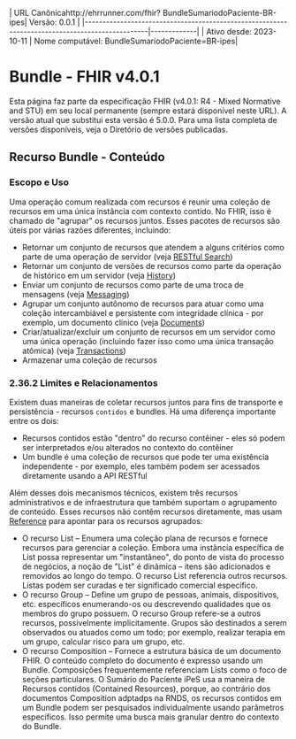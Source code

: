 | URL Canônicahttp://ehrrunner.com/fhir?
BundleSumariodoPaciente-BR-ipes| Versão: 0.0.1 |
|------------------------------------------------------------------------------------------------|-------------|
| Ativo desde: 2023-10-11                                                                        | Nome computável: BundleSumariodoPaciente=BR-ipes|

# Bundle - FHIR v4.0.1

Esta página faz parte da especificação FHIR (v4.0.1: R4 - Mixed Normative and STU) em seu local permanente (sempre estará disponível neste URL). A versão atual que substitui esta versão é 5.0.0. Para uma lista completa de versões disponíveis, veja o Diretório de versões publicadas.

## Recurso Bundle - Conteúdo

### Escopo e Uso

Uma operação comum realizada com recursos é reunir uma coleção de recursos em uma única instância com contexto contido. No FHIR, isso é chamado de "agrupar" os recursos juntos. Esses pacotes de recursos são úteis por várias razões diferentes, incluindo:

- Retornar um conjunto de recursos que atendem a alguns critérios como parte de uma operação de servidor (veja [RESTful Search](https://www.hl7.org/fhir/search.html))
- Retornar um conjunto de versões de recursos como parte da operação de histórico em um servidor (veja [History](https://www.hl7.org/fhir/history.html))
- Enviar um conjunto de recursos como parte de uma troca de mensagens (veja [Messaging](https://www.hl7.org/fhir/messaging.html))
- Agrupar um conjunto autônomo de recursos para atuar como uma coleção intercambiável e persistente com integridade clínica - por exemplo, um documento clínico (veja [Documents](https://www.hl7.org/fhir/documents.html))
- Criar/atualizar/excluir um conjunto de recursos em um servidor como uma única operação (incluindo fazer isso como uma única transação atômica) (veja [Transactions](https://www.hl7.org/fhir/transactions.html))
- Armazenar uma coleção de recursos

### 2.36.2 Limites e Relacionamentos

Existem duas maneiras de coletar recursos juntos para fins de transporte e persistência - recursos `contidos` e bundles. Há uma diferença importante entre os dois:

- Recursos contidos estão "dentro" do recurso contêiner - eles só podem ser interpretados e/ou alterados no contexto do contêiner
- Um bundle é uma coleção de recursos que pode ter uma existência independente - por exemplo, eles também podem ser acessados diretamente usando a API RESTful

Além desses dois mecanismos técnicos, existem três recursos administrativos e de infraestrutura que também suportam o agrupamento de conteúdo. Esses recursos não contêm recursos diretamente, mas usam [Reference](https://www.hl7.org/fhir/references.html) para apontar para os recursos agrupados:

- O recurso List – Enumera uma coleção plana de recursos e fornece recursos para gerenciar a coleção. Embora uma instância específica de List possa representar um "instantâneo", do ponto de vista do processo de negócios, a noção de "List" é dinâmica – itens são adicionados e removidos ao longo do tempo. O recurso List referencia outros recursos. Listas podem ser curadas e ter significado comercial específico.
- O recurso Group – Define um grupo de pessoas, animais, dispositivos, etc. específicos enumerando-os ou descrevendo qualidades que os membros do grupo possuem. O recurso Group refere-se a outros recursos, possivelmente implicitamente. Grupos são destinados a serem observados ou atuados como um todo; por exemplo, realizar terapia em um grupo, calcular risco para um grupo, etc.
- O recurso Composition – Fornece a estrutura básica de um documento FHIR. O conteúdo completo do documento é expresso usando um Bundle. Composições frequentemente referenciam Lists como o foco de seções particulares.
O Sumário do Paciente iPeS usa a maneira de Recursos contidos (Contained Resources), porque,  ao contrário dos documentos Composition adptadps na RNDS, os recursos contidos em um Bundle podem ser pesquisados individualmente usando parâmetros específicos. Isso permite uma busca mais granular dentro do contexto do Bundle.


